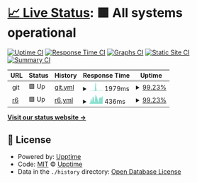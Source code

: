 # [📈 Live Status](https://stupldstuff.github.io/upptime): <!--live status--> **🟩 All systems operational**

[![Uptime CI](https://github.com/stupldstuff/upptime/workflows/Uptime%20CI/badge.svg)](https://github.com/stupldstuff/upptime/actions?query=workflow%3A%22Uptime+CI%22)
[![Response Time CI](https://github.com/stupldstuff/upptime/workflows/Response%20Time%20CI/badge.svg)](https://github.com/stupldstuff/upptime/actions?query=workflow%3A%22Response+Time+CI%22)
[![Graphs CI](https://github.com/stupldstuff/upptime/workflows/Graphs%20CI/badge.svg)](https://github.com/stupldstuff/upptime/actions?query=workflow%3A%22Graphs+CI%22)
[![Static Site CI](https://github.com/stupldstuff/upptime/workflows/Static%20Site%20CI/badge.svg)](https://github.com/stupldstuff/upptime/actions?query=workflow%3A%22Static+Site+CI%22)
[![Summary CI](https://github.com/stupldstuff/upptime/workflows/Summary%20CI/badge.svg)](https://github.com/stupldstuff/upptime/actions?query=workflow%3A%22Summary+CI%22)

<!--start: status pages-->
<!-- This summary is generated by Upptime (https://github.com/upptime/upptime) -->
<!-- Do not edit this manually, your changes will be overwritten -->
<!-- prettier-ignore -->
| URL | Status | History | Response Time | Uptime |
| --- | ------ | ------- | ------------- | ------ |
| <img alt="" src="https://icons.duckduckgo.com/ip3/null.ico" height="13"> git | 🟩 Up | [git.yml](https://github.com/aeqe/upptime/commits/HEAD/history/git.yml) | <details><summary><img alt="Response time graph" src="./graphs/git/response-time-week.png" height="20"> 1979ms</summary><br><a href="https://aeqe.github.io/upptime/history/git"><img alt="Response time 914" src="https://img.shields.io/endpoint?url=https%3A%2F%2Fraw.githubusercontent.com%2Faeqe%2Fupptime%2FHEAD%2Fapi%2Fgit%2Fresponse-time.json"></a><br><a href="https://aeqe.github.io/upptime/history/git"><img alt="24-hour response time 655" src="https://img.shields.io/endpoint?url=https%3A%2F%2Fraw.githubusercontent.com%2Faeqe%2Fupptime%2FHEAD%2Fapi%2Fgit%2Fresponse-time-day.json"></a><br><a href="https://aeqe.github.io/upptime/history/git"><img alt="7-day response time 1979" src="https://img.shields.io/endpoint?url=https%3A%2F%2Fraw.githubusercontent.com%2Faeqe%2Fupptime%2FHEAD%2Fapi%2Fgit%2Fresponse-time-week.json"></a><br><a href="https://aeqe.github.io/upptime/history/git"><img alt="30-day response time 933" src="https://img.shields.io/endpoint?url=https%3A%2F%2Fraw.githubusercontent.com%2Faeqe%2Fupptime%2FHEAD%2Fapi%2Fgit%2Fresponse-time-month.json"></a><br><a href="https://aeqe.github.io/upptime/history/git"><img alt="1-year response time 914" src="https://img.shields.io/endpoint?url=https%3A%2F%2Fraw.githubusercontent.com%2Faeqe%2Fupptime%2FHEAD%2Fapi%2Fgit%2Fresponse-time-year.json"></a></details> | <details><summary><a href="https://aeqe.github.io/upptime/history/git">99.23%</a></summary><a href="https://aeqe.github.io/upptime/history/git"><img alt="All-time uptime 77.04%" src="https://img.shields.io/endpoint?url=https%3A%2F%2Fraw.githubusercontent.com%2Faeqe%2Fupptime%2FHEAD%2Fapi%2Fgit%2Fuptime.json"></a><br><a href="https://aeqe.github.io/upptime/history/git"><img alt="24-hour uptime 100.00%" src="https://img.shields.io/endpoint?url=https%3A%2F%2Fraw.githubusercontent.com%2Faeqe%2Fupptime%2FHEAD%2Fapi%2Fgit%2Fuptime-day.json"></a><br><a href="https://aeqe.github.io/upptime/history/git"><img alt="7-day uptime 99.23%" src="https://img.shields.io/endpoint?url=https%3A%2F%2Fraw.githubusercontent.com%2Faeqe%2Fupptime%2FHEAD%2Fapi%2Fgit%2Fuptime-week.json"></a><br><a href="https://aeqe.github.io/upptime/history/git"><img alt="30-day uptime 99.52%" src="https://img.shields.io/endpoint?url=https%3A%2F%2Fraw.githubusercontent.com%2Faeqe%2Fupptime%2FHEAD%2Fapi%2Fgit%2Fuptime-month.json"></a><br><a href="https://aeqe.github.io/upptime/history/git"><img alt="1-year uptime 77.04%" src="https://img.shields.io/endpoint?url=https%3A%2F%2Fraw.githubusercontent.com%2Faeqe%2Fupptime%2FHEAD%2Fapi%2Fgit%2Fuptime-year.json"></a></details>
| <img alt="" src="https://icons.duckduckgo.com/ip3/r6.patriick.dev.ico" height="13"> [r6](https://r6.patriick.dev) | 🟩 Up | [r6.yml](https://github.com/aeqe/upptime/commits/HEAD/history/r6.yml) | <details><summary><img alt="Response time graph" src="./graphs/r6/response-time-week.png" height="20"> 436ms</summary><br><a href="https://aeqe.github.io/upptime/history/r6"><img alt="Response time 456" src="https://img.shields.io/endpoint?url=https%3A%2F%2Fraw.githubusercontent.com%2Faeqe%2Fupptime%2FHEAD%2Fapi%2Fr6%2Fresponse-time.json"></a><br><a href="https://aeqe.github.io/upptime/history/r6"><img alt="24-hour response time 664" src="https://img.shields.io/endpoint?url=https%3A%2F%2Fraw.githubusercontent.com%2Faeqe%2Fupptime%2FHEAD%2Fapi%2Fr6%2Fresponse-time-day.json"></a><br><a href="https://aeqe.github.io/upptime/history/r6"><img alt="7-day response time 436" src="https://img.shields.io/endpoint?url=https%3A%2F%2Fraw.githubusercontent.com%2Faeqe%2Fupptime%2FHEAD%2Fapi%2Fr6%2Fresponse-time-week.json"></a><br><a href="https://aeqe.github.io/upptime/history/r6"><img alt="30-day response time 454" src="https://img.shields.io/endpoint?url=https%3A%2F%2Fraw.githubusercontent.com%2Faeqe%2Fupptime%2FHEAD%2Fapi%2Fr6%2Fresponse-time-month.json"></a><br><a href="https://aeqe.github.io/upptime/history/r6"><img alt="1-year response time 456" src="https://img.shields.io/endpoint?url=https%3A%2F%2Fraw.githubusercontent.com%2Faeqe%2Fupptime%2FHEAD%2Fapi%2Fr6%2Fresponse-time-year.json"></a></details> | <details><summary><a href="https://aeqe.github.io/upptime/history/r6">99.23%</a></summary><a href="https://aeqe.github.io/upptime/history/r6"><img alt="All-time uptime 99.68%" src="https://img.shields.io/endpoint?url=https%3A%2F%2Fraw.githubusercontent.com%2Faeqe%2Fupptime%2FHEAD%2Fapi%2Fr6%2Fuptime.json"></a><br><a href="https://aeqe.github.io/upptime/history/r6"><img alt="24-hour uptime 100.00%" src="https://img.shields.io/endpoint?url=https%3A%2F%2Fraw.githubusercontent.com%2Faeqe%2Fupptime%2FHEAD%2Fapi%2Fr6%2Fuptime-day.json"></a><br><a href="https://aeqe.github.io/upptime/history/r6"><img alt="7-day uptime 99.23%" src="https://img.shields.io/endpoint?url=https%3A%2F%2Fraw.githubusercontent.com%2Faeqe%2Fupptime%2FHEAD%2Fapi%2Fr6%2Fuptime-week.json"></a><br><a href="https://aeqe.github.io/upptime/history/r6"><img alt="30-day uptime 99.62%" src="https://img.shields.io/endpoint?url=https%3A%2F%2Fraw.githubusercontent.com%2Faeqe%2Fupptime%2FHEAD%2Fapi%2Fr6%2Fuptime-month.json"></a><br><a href="https://aeqe.github.io/upptime/history/r6"><img alt="1-year uptime 99.68%" src="https://img.shields.io/endpoint?url=https%3A%2F%2Fraw.githubusercontent.com%2Faeqe%2Fupptime%2FHEAD%2Fapi%2Fr6%2Fuptime-year.json"></a></details>

<!--end: status pages-->

[**Visit our status website →**](https://stupldstuff.github.io/upptime)

## 📄 License

- Powered by: [Upptime](https://github.com/upptime/upptime)
- Code: [MIT](./LICENSE) © [Upptime](https://upptime.js.org)
- Data in the `./history` directory: [Open Database License](https://opendatacommons.org/licenses/odbl/1-0/)
